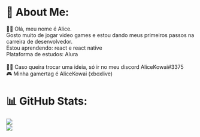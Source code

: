 # 💫 About Me:
👋🏼 Olá, meu nome é Alice. <br>Gosto muito de jogar video games e estou dando meus primeiros passos na carreira de desenvolvedor.<br>
Estou aprendendo: react e react native
<br>
Plataforma de estudos: Alura
</br>
<br>
🍷🗿 Caso queira trocar uma ideia, só ir no meu discord AliceKowai#3375<br>
🎮 Minha gamertag é AliceKowai (xboxlive)
<br/>
# 📊 GitHub Stats:
![](https://github-readme-stats.vercel.app/api?username=AliceKowai&theme=dracula&hide_border=false&include_all_commits=true&count_private=true)<br/>
![](https://github-readme-stats.vercel.app/api/top-langs/?username=AliceKowai&theme=dracula&hide_border=false&include_all_commits=true&count_private=true&layout=compact)





<!-- Proudly created with GPRM ( https://gprm.itsvg.in ) -->
